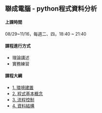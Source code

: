 ## 聯成電腦 - python程式資料分析

#### 上課時間

08/29~11/16，每週二、四，18:40 ~ 21:40

#### 課程進行方式

- 理論講述
- 實務練習

#### 課程大綱
- [1. 環境建置](http://mirdex.github.io/Python_20230829/1.%20environment.slides.html)
- [2. 程式基本概念](http://mirdex.github.io/Python_20230829/2.%20basic%20concept.slides.html)
- [3. 流程控制](http://mirdex.github.io/Python_20230829/3.%20流程控制(Q).slides.html)
- [4. 資料結構](http://mirdex.github.io/Python_20230829/4.%20資料結構_Q.slides.html)
